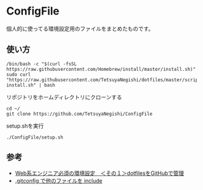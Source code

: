 # ConfigFile

個人的に使ってる環境設定用のファイルをまとめたものです。

## 使い方

```
/bin/bash -c "$(curl -fsSL https://raw.githubusercontent.com/Homebrew/install/master/install.sh)"
sudo curl "https://raw.githubusercontent.com/TetsuyaNegishi/dotfiles/master/scripts/brew-install.sh" | bash
```

リポジトリをホームディレクトリにクローンする

```
cd ~/
git clone https://github.com/TetsuyaNegishi/ConfigFile
```

setup.shを実行

```
./ConfigFile/setup.sh
```

## 参考

- [Web系エンジニア必須の環境設定　＜その１＞dotfilesをGitHubで管理](http://tango-ruby.hatenablog.com/entry/2017/02/07/235714)
- [.gitconfig で他のファイルを include](https://qiita.com/t_uda/items/c3fd33604c3888e64868)
